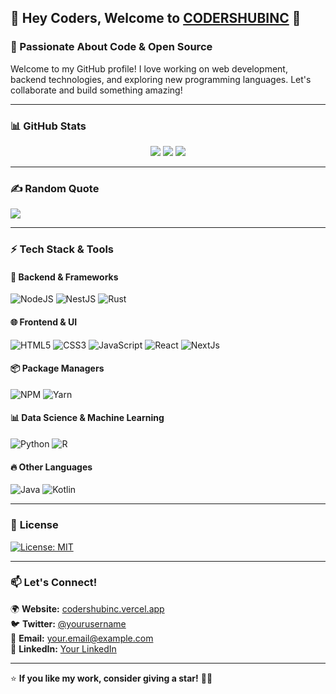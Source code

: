 ## 👋 Hey Coders, Welcome to [CODERSHUBINC](https://codershubinc.vercel.app) 🚀

### 🌟 Passionate About Code & Open Source

Welcome to my GitHub profile! I love working on web development, backend technologies, and exploring new programming languages. Let's collaborate and build something amazing!

---

### 📊 **GitHub Stats**

<p align="center">
  <img src="https://github-readme-streak-stats.herokuapp.com/?user=codershubinc&theme=radical" />
  <img src="https://github-readme-stats.vercel.app/api?username=codershubinc&show_icons=true&rank_icon=percentile&theme=radical" />
  <img src="https://github-readme-stats.vercel.app/api/top-langs/?username=codershubinc&exclude_repo=DJango&langs_count=10&layout=donut&theme=radical" />
</p>

---

### ✍️ Random Quote

![](https://quotes-github-readme.vercel.app/api?type=horizontal&theme=radical)

<!-- <h3>BE FUNIONS NOT ONIONS🤣😂</h3> -->

<!-- ---

  <img src="https://i.giphy.com/hVm2JYyoGy7MGqX4H8.webp" />
 -->

---

### ⚡ **Tech Stack & Tools**

#### **🚀 Backend & Frameworks**

![NodeJS](https://img.shields.io/badge/node.js-6DA55F?style=for-the-badge&logo=node.js&logoColor=white)
![NestJS](https://img.shields.io/badge/nestjs-%23E0234E.svg?style=for-the-badge&logo=nestjs&logoColor=white)
![Rust](https://img.shields.io/badge/rust-%23000000.svg?style=for-the-badge&logo=rust&logoColor=white)

#### **🌐 Frontend & UI**

![HTML5](https://img.shields.io/badge/html5-%23E34F26.svg?style=for-the-badge&logo=html5&logoColor=white)
![CSS3](https://img.shields.io/badge/css3-%231572B6.svg?style=for-the-badge&logo=css3&logoColor=white)
![JavaScript](https://img.shields.io/badge/javascript-%23F7DF1E.svg?style=for-the-badge&logo=javascript&logoColor=black)
![React](https://img.shields.io/badge/react-%2361DAFB.svg?style=for-the-badge&logo=react&logoColor=black)
![NextJs](https://img.shields.io/badge/next-%252361DAFB.svg?style=for-the-badge&logo=nextjs&logoColor=black)

#### **📦 Package Managers**

![NPM](https://img.shields.io/badge/NPM-%23CB3837.svg?style=for-the-badge&logo=npm&logoColor=white)
![Yarn](https://img.shields.io/badge/Yarn-%232C8EBB.svg?style=for-the-badge&logo=yarn&logoColor=white)

#### **📊 Data Science & Machine Learning**

![Python](https://img.shields.io/badge/python-3670A0?style=for-the-badge&logo=python&logoColor=ffdd54)
![R](https://img.shields.io/badge/r-%23276DC3.svg?style=for-the-badge&logo=r&logoColor=white)

#### **🔥 Other Languages**

![Java](https://img.shields.io/badge/java-%23ED8B00.svg?style=for-the-badge&logo=openjdk&logoColor=white)
![Kotlin](https://img.shields.io/badge/kotlin-%237F52FF.svg?style=for-the-badge&logo=kotlin&logoColor=white)

---

### 📝 **License**

[![License: MIT](https://cdn.prod.website-files.com/5e0f1144930a8bc8aace526c/65dd9eb5aaca434fac4f1c34_License-MIT-blue.svg)](/LICENSE)

---

### 📫 **Let's Connect!**

🌍 **Website:** [codershubinc.vercel.app](https://codershubinc.vercel.app)  
🐦 **Twitter:** [@yourusername](https://twitter.com/)  
📧 **Email:** your.email@example.com  
💼 **LinkedIn:** [Your LinkedIn](https://linkedin.com/)

---

⭐ **If you like my work, consider giving a star!** 🚀✨

